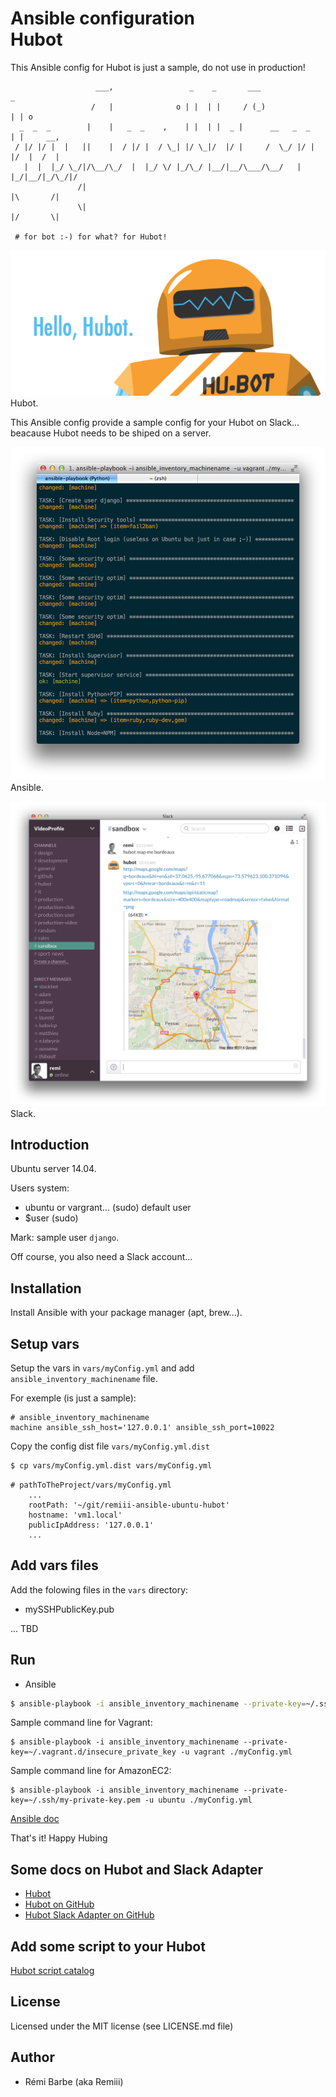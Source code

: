 # Ansible configuration<br>Hubot

This Ansible config for Hubot is just a sample, do not use in production!

```
                   ___,                 _    _       ___               _
                  /   |              o | |  | |     / (_)             | | o
  _  _  _        |    |   _  _    ,    | |  | |  _ |      __   _  _   | |     __,
 / |/ |/ |  |   ||    |  / |/ |  / \_| |/ \_|/  |/ |     /  \_/ |/ |  |/  |  /  |
   |  |  |_/ \_/|/\__/\_/  |  |_/ \/ |_/\_/ |__/|__/\___/\__/   |  |_/|__/|_/\_/|/
               /|                                                     |\       /|
               \|                                                     |/       \|

 # for bot :-) for what? for Hubot!

```

![Screen shot - Hubot](https://raw.githubusercontent.com/Remiii/remiii-ansible-ubuntu-hubot/master/_documentation/image/hubot-logo.png)<br>
Hubot.

This Ansible config provide a sample config for your Hubot on Slack... beacause Hubot needs to be shiped on a server.

![Screen shot - Ansible](https://raw.githubusercontent.com/Remiii/remiii-ansible-ubuntu-hubot/master/_documentation/image/image1.png)<br>
Ansible.

![Screen shot - Slack](https://raw.githubusercontent.com/Remiii/remiii-ansible-ubuntu-hubot/master/_documentation/image/image2.png)<br>
Slack.

## Introduction

Ubuntu server 14.04.

Users system:
- ubuntu or vargrant... (sudo) default user
- $user (sudo)

Mark: sample user `django`.

Off course, you also need a Slack account...

## Installation

Install Ansible with your package manager (apt, brew...).

## Setup vars

Setup the vars in `vars/myConfig.yml` and add `ansible_inventory_machinename` file.

For exemple (is just a sample):
```
# ansible_inventory_machinename
machine ansible_ssh_host='127.0.0.1' ansible_ssh_port=10022
```

Copy the config dist file `vars/myConfig.yml.dist`
```sh
$ cp vars/myConfig.yml.dist vars/myConfig.yml
```

```
# pathToTheProject/vars/myConfig.yml
    ...
    rootPath: '~/git/remiii-ansible-ubuntu-hubot'
    hostname: 'vm1.local'
    publicIpAddress: '127.0.0.1'
    ...
```

## Add vars files

Add the folowing files in the `vars` directory:

- mySSHPublicKey.pub

... TBD

## Run

* Ansible

```sh
$ ansible-playbook -i ansible_inventory_machinename --private-key=~/.ssh/myFuckingPrivateKey.pem -u yourDefaultUser ./myConfig.yml
```

Sample command line for Vagrant:

```
$ ansible-playbook -i ansible_inventory_machinename --private-key=~/.vagrant.d/insecure_private_key -u vagrant ./myConfig.yml
```

Sample command line for AmazonEC2:

```
$ ansible-playbook -i ansible_inventory_machinename --private-key=~/.ssh/my-private-key.pem -u ubuntu ./myConfig.yml
```

[Ansible doc](http://docs.ansible.com/guide_vagrant.html#running-ansible-manually)

That's it! Happy Hubing


## Some docs on Hubot and Slack Adapter

- [Hubot](https://hubot.github.com)
- [Hubot on GitHub](https://github.com/github/hubot)
- [Hubot Slack Adapter on GitHub](https://github.com/tinyspeck/hubot-slack)

## Add some script to your Hubot

[Hubot script catalog](https://hubot-script-catalog.herokuapp.com)

## License

Licensed under the MIT license (see LICENSE.md file)

## Author

* Rémi Barbe (aka Remiii)


